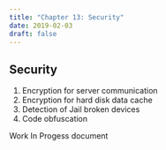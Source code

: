```yaml
---
title: "Chapter 13: Security"
date: 2019-02-03
draft: false
---
```


## Security 
1. Encryption for server communication
2. Encryption for hard disk data cache
3. Detection of Jail broken devices
4. Code obfuscation

Work In Progess document

